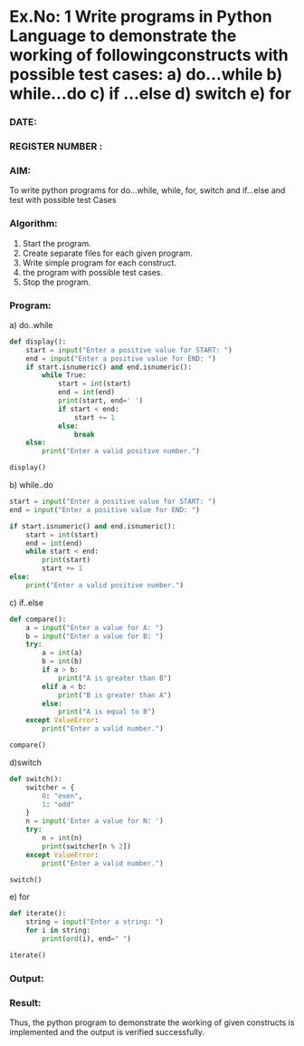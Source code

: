 # Ex.No: 1 Write programs in Python Language to demonstrate the working of followingconstructs with possible test cases: a) do…while b) while…do c) if …else d) switch e) for 

### DATE:                                                                            
### REGISTER NUMBER : 

### AIM:  
To write python programs for do…while, while, for, switch and if…else and test with possible test 
Cases 

### Algorithm:
1. Start the program.
2. Create separate files for each given program.
3. Write simple program for each construct.
4.  the program with possible test cases.
5. Stop the program.
### Program:
a) do..while

```python
def display(): 
    start = input("Enter a positive value for START: ") 
    end = input("Enter a positive value for END: ") 
    if start.isnumeric() and end.isnumeric(): 
        while True: 
            start = int(start) 
            end = int(end) 
            print(start, end=' ') 
            if start < end: 
                start += 1 
            else: 
                break 
    else: 
        print("Enter a valid positive number.")

display()

```
b) while..do

```python
start = input("Enter a positive value for START: ") 
end = input("Enter a positive value for END: ") 

if start.isnumeric() and end.isnumeric(): 
    start = int(start) 
    end = int(end) 
    while start < end: 
        print(start) 
        start += 1 
else: 
    print("Enter a valid positive number.")

```
c) if..else
```python
def compare(): 
    a = input("Enter a value for A: ") 
    b = input("Enter a value for B: ") 
    try: 
        a = int(a) 
        b = int(b) 
        if a > b: 
            print("A is greater than B") 
        elif a < b: 
            print("B is greater than A") 
        else: 
            print("A is equal to B") 
    except ValueError: 
        print("Enter a valid number.")

compare()

```
d)switch
```python
def switch(): 
    switcher = { 
        0: "even", 
        1: "odd" 
    } 
    n = input('Enter a value for N: ') 
    try: 
        n = int(n) 
        print(switcher[n % 2]) 
    except ValueError: 
        print("Enter a valid number.")

switch()

```
e) for
```python
def iterate(): 
    string = input("Enter a string: ") 
    for i in string: 
        print(ord(i), end=" ") 

iterate()

```




### Output:






### Result:
Thus, the python program to demonstrate the working of given constructs is implemented and the output is verified successfully.


